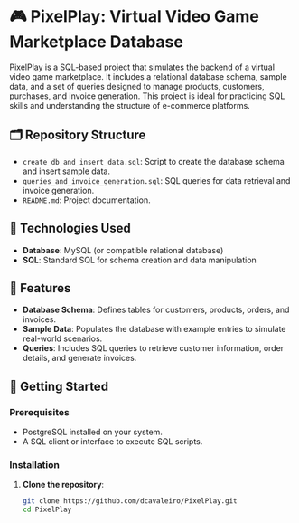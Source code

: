# 🎮 PixelPlay: Virtual Video Game Marketplace Database

PixelPlay is a SQL-based project that simulates the backend of a virtual video game marketplace. It includes a relational database schema, sample data, and a set of queries designed to manage products, customers, purchases, and invoice generation. This project is ideal for practicing SQL skills and understanding the structure of e-commerce platforms.

## 🗂️ Repository Structure

- `create_db_and_insert_data.sql`: Script to create the database schema and insert sample data.
- `queries_and_invoice_generation.sql`: SQL queries for data retrieval and invoice generation.
- `README.md`: Project documentation.

## 🧰 Technologies Used

- **Database**: MySQL (or compatible relational database)
- **SQL**: Standard SQL for schema creation and data manipulation

## 🧾 Features

- **Database Schema**: Defines tables for customers, products, orders, and invoices.
- **Sample Data**: Populates the database with example entries to simulate real-world scenarios.
- **Queries**: Includes SQL queries to retrieve customer information, order details, and generate invoices.

## 🚀 Getting Started

### Prerequisites

- PostgreSQL installed on your system.
- A SQL client or interface to execute SQL scripts.

### Installation

1. **Clone the repository**:
   ```bash
   git clone https://github.com/dcavaleiro/PixelPlay.git
   cd PixelPlay
